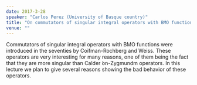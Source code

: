 ```yaml
---
date: 2017-3-28
speaker: "Carlos Perez (University of Basque country)"
title: "On commutators of singular integral operators with BMO functions"
venue: ""
---
```

Commutators of singular integral operators with BMO functions
were introduced in the seventies by Coifman-Rochberg and Weiss. These
operators are very interesting for many reasons, one of them being the
fact that they are more singular than Calder &#769;on-Zygmundm operators.
In this lecture we plan to give several reasons showing the bad behavior
of these operators.
